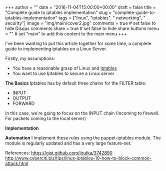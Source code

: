 +++
author = ""
date = "2016-11-04T15:00:00+00:00"
draft = false
title = "Complete guide to iptables implementation"
slug = "complete-guide-to-iptables-implementation"
tags = ["linux", "iptables", " networking", " security"]
image = "img/main/cover2.jpg"
comments = true     # set false to hide Disqus comments
share = true        # set false to hide share buttons
menu = ""           # set "main" to add this content to the main menu
+++

I've been wanting to put this article together for some time, a complete guide to implementing iptables on a Linux Server.

Firstly, my assumptions:
* You have a reasonable grasp of Linux and [Iptables](http://www.thegeekstuff.com/2011/01/iptables-fundamentals)
* You want to use Iptables to secure a Linux server

**The Basics**
Iptables has by default three chains for the FILTER table:
* INPUT
* OUTPUT
* FORWARD

In this case, we're going to focus on the INPUT chain (Incoming to firewall. For packets coming to the local server)

**Implementation**


**Automation**
I implement these rules using the puppet-iptables module. The module is regularly updated and has a very large feature-set. 

References:
https://gist.github.com/jirutka/3742890
http://www.cyberciti.biz/tips/linux-iptables-10-how-to-block-common-attack.html


